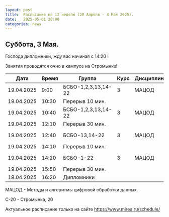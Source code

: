 ```yaml
---
layout: post
title:  Расписание на 12 неделю (28 Апреля - 4 Мая 2025).
date:   2025-05-01 20:00
categories: news
---
```


## Суббота, 3 Мая.

Господа дипломники, жду вас начиная с 14:20 !

Занятия проводятся очно в кампусе на Стромынке!

| Дата          | Время   | Группа               | Курс | Дисциплина  | Аудитория  | Материалы |
| ------------- | ------- | -------------------- | ---- | ----------- | ---------- | --------- |
|19.04.2025     |9:00     |БСБО-1,2,3,13,14-22   |   3  |МАЦОД        |  350 (С-20)|           |
|19.04.2025     |10:30    |Перерыв 10 мин.       |      |             |            |           |
|19.04.2025     |10:40    |БСБО-1,2,3,13,14-22   |   3  |МАЦОД        |  350 (С-20)|           |
|19.04.2025     |12:10    |Перерыв 30 мин.       |      |             |            |           |
|19.04.2025     |12:40    |БСБО-13,14-22         |   3  |МАЦОД        |  459 (С-20)|           |
|19.04.2025     |14:10    |Перерыв 10 мин.       |      |             |            |           |
|19.04.2025     |14:20    |БСБО-1-22             |   3  |МАЦОД        |  459 (С-20)|           |
|19.04.2025     |15:50    |Перерыв 30 мин.       |      |             |            |           |
|19.04.2025     |16:20    |Дипломники            |      |             |            |           |

МАЦОД - Методы и алгоритмы цифровой обработки данных.

С-20 - Стромынка, 20

Актуальное расписание только на сайте https://www.mirea.ru/schedule/


